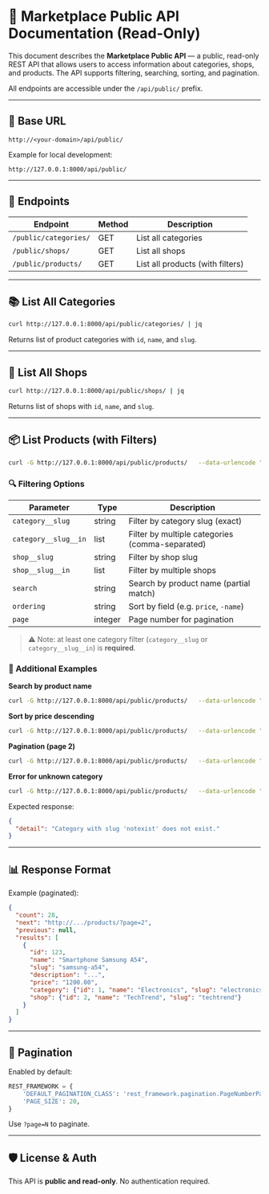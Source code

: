 # 📘 Marketplace Public API Documentation (Read-Only)

This document describes the **Marketplace Public API** — a public, read-only REST API that allows users to access information about categories, shops, and products. The API supports filtering, searching, sorting, and pagination.

All endpoints are accessible under the `/api/public/` prefix.

---

## 🏢 Base URL

```
http://<your-domain>/api/public/
```

Example for local development:

```
http://127.0.0.1:8000/api/public/
```

---

## 🔢 Endpoints

| Endpoint               | Method | Description                      |
|------------------------|--------|----------------------------------|
| `/public/categories/` | GET    | List all categories              |
| `/public/shops/`      | GET    | List all shops                   |
| `/public/products/`   | GET    | List all products (with filters) |

---

## 📚 List All Categories

```bash
curl http://127.0.0.1:8000/api/public/categories/ | jq
```

Returns list of product categories with `id`, `name`, and `slug`.

---

## 🏬 List All Shops

```bash
curl http://127.0.0.1:8000/api/public/shops/ | jq
```

Returns list of shops with `id`, `name`, and `slug`.

---

## 📦 List Products (with Filters)

```bash
curl -G http://127.0.0.1:8000/api/public/products/   --data-urlencode "category__slug=electronics" | jq
```

### 🔍 Filtering Options

| Parameter            | Type    | Description                                     |
|----------------------|---------|-------------------------------------------------|
| `category__slug`     | string  | Filter by category slug (exact)                 |
| `category__slug__in` | list    | Filter by multiple categories (comma-separated) |
| `shop__slug`         | string  | Filter by shop slug                             |
| `shop__slug__in`     | list    | Filter by multiple shops                        |
| `search`             | string  | Search by product name (partial match)          |
| `ordering`           | string  | Sort by field (e.g. `price`, `-name`)           |
| `page`               | integer | Page number for pagination                      |

> ⚠️ Note: at least one category filter (`category__slug` or `category__slug__in`) is **required**.

### 🔄 Additional Examples

**Search by product name**

```bash
curl -G http://127.0.0.1:8000/api/public/products/   --data-urlencode "category__slug=electronics"   --data-urlencode "search=Samsung" | jq
```

**Sort by price descending**

```bash
curl -G http://127.0.0.1:8000/api/public/products/   --data-urlencode "category__slug=electronics"   --data-urlencode "ordering=-price" | jq
```

**Pagination (page 2)**

```bash
curl -G http://127.0.0.1:8000/api/public/products/   --data-urlencode "category__slug=electronics"   --data-urlencode "page=2" | jq
```

**Error for unknown category**

```bash
curl -G http://127.0.0.1:8000/api/public/products/   --data-urlencode "category__slug=notexist" | jq
```

Expected response:

```json
{
  "detail": "Category with slug 'notexist' does not exist."
}
```

---

## 📊 Response Format

Example (paginated):

```json
{
  "count": 28,
  "next": "http://.../products/?page=2",
  "previous": null,
  "results": [
    {
      "id": 123,
      "name": "Smartphone Samsung A54",
      "slug": "samsung-a54",
      "description": "...",
      "price": "1200.00",
      "category": {"id": 1, "name": "Electronics", "slug": "electronics"},
      "shop": {"id": 2, "name": "TechTrend", "slug": "techtrend"}
    }
  ]
}
```

---

## 🚀 Pagination

Enabled by default:

```python
REST_FRAMEWORK = {
    'DEFAULT_PAGINATION_CLASS': 'rest_framework.pagination.PageNumberPagination',
    'PAGE_SIZE': 20,
}
```

Use `?page=N` to paginate.

---

## 🛡 License & Auth

This API is **public and read-only**. No authentication required.
